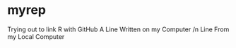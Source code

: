 # myrep
Trying out to link R with GitHub
A Line Written on my Computer
 /n Line From my Local Computer
